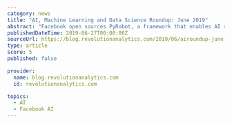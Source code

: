```yaml
---
category: news
title: "AI, Machine Learning and Data Science Roundup: June 2019"
abstract: "Facebook open sources PyRobot, a framework that enables AI researchers and students to control a physical robot with a few lines of Python code. Databricks Connect, a new universal Spark client library with bindings in Python, Scala, Java and R to manage ..."
publishedDateTime: 2019-06-27T00:00:00Z
sourceUrl: https://blog.revolutionanalytics.com/2019/06/airoundup-june-2019.html
type: article
score: 5
published: false

provider:
  name: blog.revolutionanalytics.com
  id: revolutionanalytics.com

topics:
  - AI
  - Facebook AI
---
```

